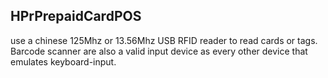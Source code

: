 ## HPrPrepaidCardPOS

use a chinese 125Mhz or 13.56Mhz USB RFID reader to read cards or tags. Barcode scanner are also a valid input device as every other device that emulates keyboard-input.
